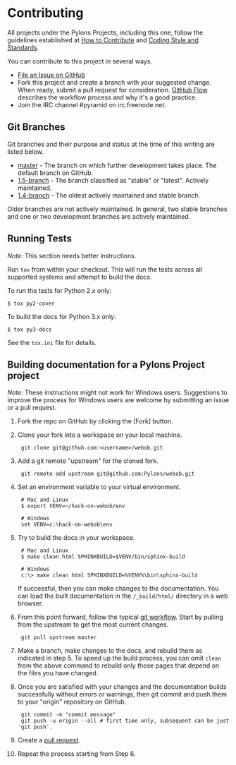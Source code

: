 Contributing
============

All projects under the Pylons Projects, including this one, follow the
guidelines established at [How to
Contribute](http://www.pylonsproject.org/community/how-to-contribute) and
[Coding Style and
Standards](http://docs.pylonsproject.org/en/latest/community/codestyle.html).

You can contribute to this project in several ways.

* [File an Issue on GitHub](https://github.com/Pylons/webob/issues)
* Fork this project and create a branch with your suggested change. When ready,
  submit a pull request for consideration. [GitHub
  Flow](https://guides.github.com/introduction/flow/index.html) describes the
  workflow process and why it's a good practice.
* Join the IRC channel #pyramid on irc.freenode.net.


Git Branches
------------
Git branches and their purpose and status at the time of this writing are
listed below.

* [master](https://github.com/Pylons/webob/) - The branch on which further
development takes place. The default branch on GitHub.
* [1.5-branch](https://github.com/Pylons/webob/tree/1.5-branch) - The branch
classified as "stable" or "latest". Actively maintained. 
* [1.4-branch](https://github.com/Pylons/webob/tree/1.4-branch) - The oldest
actively maintained and stable branch.

Older branches are not actively maintained. In general, two stable branches and
one or two development branches are actively maintained.


Running Tests
-------------

*Note:* This section needs better instructions.

Run `tox` from within your checkout. This will run the tests across all
supported systems and attempt to build the docs.

To run the tests for Python 2.x only:

    $ tox py2-cover

To build the docs for Python 3.x only:

    $ tox py3-docs

See the `tox.ini` file for details.


Building documentation for a Pylons Project project
---------------------------------------------------

*Note:* These instructions might not work for Windows users. Suggestions to
improve the process for Windows users are welcome by submitting an issue or a
pull request.

1.  Fork the repo on GitHub by clicking the [Fork] button.
2.  Clone your fork into a workspace on your local machine.

         git clone git@github.com:<username>/webob.git

3.  Add a git remote "upstream" for the cloned fork.

         git remote add upstream git@github.com:Pylons/webob.git

4.  Set an environment variable to your virtual environment.

         # Mac and Linux
         $ export VENV=~/hack-on-webob/env

         # Windows
         set VENV=c:\hack-on-webob\env

5.  Try to build the docs in your workspace.

         # Mac and Linux
         $ make clean html SPHINXBUILD=$VENV/bin/sphinx-build

         # Windows
         c:\> make clean html SPHINXBUILD=%VENV%\bin\sphinx-build

     If successful, then you can make changes to the documentation. You can
     load the built documentation in the `/_build/html/` directory in a web
     browser.

6.  From this point forward, follow the typical [git
    workflow](https://help.github.com/articles/what-is-a-good-git-workflow/).
    Start by pulling from the upstream to get the most current changes.

         git pull upstream master

7.  Make a branch, make changes to the docs, and rebuild them as indicated in
    step 5.  To speed up the build process, you can omit `clean` from the above
    command to rebuild only those pages that depend on the files you have
    changed.

8.  Once you are satisfied with your changes and the documentation builds
    successfully without errors or warnings, then git commit and push them to
    your "origin" repository on GitHub.

         git commit -m "commit message"
         git push -u origin --all # first time only, subsequent can be just 'git push'.

9.  Create a [pull request](https://help.github.com/articles/using-pull-requests/).

10.  Repeat the process starting from Step 6.